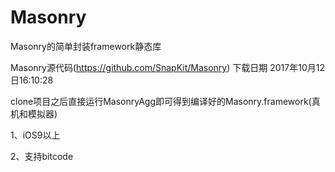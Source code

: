# Masonry
Masonry的简单封装framework静态库

Masonry源代码(https://github.com/SnapKit/Masonry) 下载日期 2017年10月12日16:10:28

clone项目之后直接运行MasonryAgg即可得到编译好的Masonry.framework(真机和模拟器)

1、iOS9以上

2、支持bitcode

